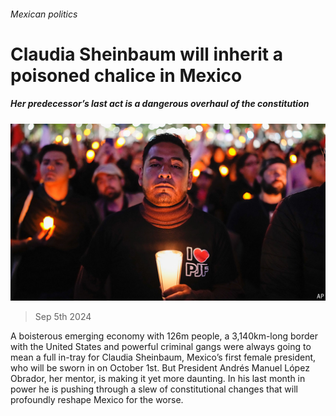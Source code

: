 ###### Mexican politics

# Claudia Sheinbaum will inherit a poisoned chalice in Mexico 

##### Her predecessor’s last act is a dangerous overhaul of the constitution 

![image](images/20240907_AMP001.jpg) 

> Sep 5th 2024 

A boisterous emerging economy with 126m people, a 3,140km-long border with the United States and powerful criminal gangs were always going to mean a full in-tray for Claudia Sheinbaum, Mexico’s first female president, who will be sworn in on October 1st. But President Andrés Manuel López Obrador, her mentor, is making it yet more daunting. In his last month in power he is pushing through a slew of constitutional changes that will profoundly reshape Mexico for the worse.

